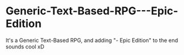 # Generic-Text-Based-RPG---Epic-Edition
It's a Generic Text-Based RPG, and adding "- Epic Edition" to the end sounds cool xD
